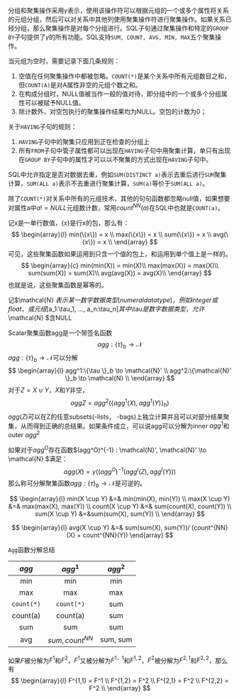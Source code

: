 分组和聚集操作采用$\gamma$表示，使用该操作符可以根据元组的一个或多个属性将关系的元组分组，然后可以对关系中其他列使用聚集操作符进行聚集操作。如果关系已经分组，那么聚集操作是对每个分组进行。SQL子句通过聚集操作和特定的`GROUP BY`子句提供了$\gamma$的所有功能。SQL支持`SUM, COUNT, AVG, MIN, MAX`五个聚集操作。

当元组为空时，需要记录下面几条规则：
1. 空值在任何聚集操作中都被忽略。`COUNT(*)`是某个关系中所有元组数目之和，但`COUNT(A)`是对A属性非空的元组个数之和。
2. 在构成分组时，NULL值被当作一般的值对待，即分组中的一个或多个分组属性可以被赋予NULL值。
3. 除计数外，对空包执行的聚集操作结果均为NULL。空包的计数为0；

关于`HAVING`子句的规则：
1. `HAVING`子句中的聚集只应用到正在检查的分组上
2. 所有`FROM`子句中管子属性都可以出现在`HAVING`子句中用聚集计算，单只有出现在`GROUP BY`子句中的属性才可以以不聚集的方式出现在`HAVING`子句中。



SQL中允许指定是否对数据去重，例如`SUM(DISTINCT a)`表示去重后进行`SUM`聚集计算，`SUM(ALL a)`表示不去重进行聚集计算，`SUM(a)`等价于`SUM(ALL a)`。

除了`COUNT(*)`对关系中所有的元组技术，其他的句句函数都忽略null值，如果想要对属性a中$a != NULL$元组数计数，常用$count^{NN}(a)$在SQL中也就是`COUNT(a)`。

记x是一单行数值，$\{x\}$是行x的包，那么有：
$$
\begin{array}{l}
min(\{x\}) = x \\
max(\{x\}) = x \\
sum(\{x\}) = x \\
avg(\{x\}) = x \\
\end{array}
$$
可见，这些聚集函数如果运用到只含一个值的包上，和运用到单个值上是一样的。
$$
\begin{array}{c}
min(min(X)) = min(X)\\
max(max(X)) = max(X)\\
sum(sum(X)) = sum(X)\\
avg(avg(X)) = avg(X)\\
\end{array}
$$
也就是说，这些聚集函数是幂等的。



记$\mathcal{N} $表示某一数字数据类型(numeral data type)，例如integer或float，或元组$[a_1:\tau_1, ..., a_n:\tau_n]$其中$\tau$是数字数据类型，允许$\mathcal{N} $含NULL

Scalar聚集函数agg是一个带签名函数
$$
agg : \{\tau \}_b \to \mathcal{N}
$$
$agg : \{\tau \}_b \to \mathcal{N}$可以分解
$$
\begin{array}{l}
agg^1:\{\tau \}_b \to \mathcal{N}' \\
agg^2:\{\mathcal{N}' \}_b \to \mathcal{N} \\
\end{array}
$$
对于$Z = X \cup Y$，$X$和$Y$非空，
$$
agg{Z} = agg^2(\{agg^1(X), agg^1(Y)\}_b)
$$
$agg(Z)$可以在Z的任意subsets(-lists， -bags)上独立计算并且可以对部分结果聚集，从而得到正确的总结果。如果条件成立，可以说agg可以分解为inner $agg^1$和outer $agg^2$



如果对于$agg^O$存在函数$(agg^O)^{-1} : \mathcal{N}', \mathcal{N}' \to \mathcal{N} $满足：
$$
agg(X) = \gamma((agg^O)^{-1}(agg^I(Z), agg^I(Y)))
$$
那么称可分解聚集函数$agg : \{\tau \}_b \to \mathcal{N}$是可逆的。


$$
\begin{array}{l}
min(X \cup Y) &=& min(min(X), min(Y)) \\
max(X \cup Y) &=& max(max(X), max(Y)) \\
count(X \cup Y) &=& sum(count(X), count(Y)) \\
sum(X \cup Y) &=&sum(sum(X), sum(Y)) \\
\end{array}
$$

$$
\begin{array}{l}
avg(X \cup Y) &=& sum(sum(X), sum(Y))/ (count^{NN}(X) + count^{NN}(Y))
\end{array}
$$


`Agg`函数分解总结

|   $agg$    |      $agg^1$      | $agg^2$  |
| :--------: | :---------------: | :------: |
|    min     |        min        |   min    |
|    max     |        max        |   max    |
| `count(*)` |    `count(*)`     |   sum    |
|  count(a)  |     count(a)      |   sum    |
|    sum     |        sum        |   sum    |
|    avg     | $sum, count^{NN}$ | sum, sum |



如果$F$被分解为$F^1$和$F^2$，$F^1$又被分解为$F^{1，1}$和$F^{1,2}$，$F^2$被分解为$F^{2,1}$和$F^{2,2}$，那么有
$$
\begin{array}{l}
F^{1,1} = F^1 \\
F^{1,2} = F^2 \\
F^{2,1} = F^2 \\
F^{2,2} = F^2 \\
\end{array}
$$
